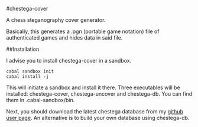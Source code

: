 #chestega-cover

A chess steganography cover generator.

Basically, this generates a .pgn (portable game notation) file
of authenticated games and hides data in said file.

##Installation

I advise you to install chestega-cover in a sandbox.

    cabal sandbox init
    cabal install -j

This will initiate a sandbox and install it there. Three executables
will be installed: chestega-cover, chestega-uncover and chestega-db.
You can find them in .cabal-sandbox/bin.

Next, you should download the latest chestega database from my [github user page](http://joelkarli.github.com).
An alternative is to build your own database using chestega-db.